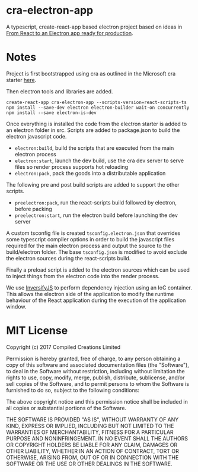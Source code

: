 # cra-electron-app
A typescript, create-react-app based electron project based on ideas in [From React to an Electron app ready for production](https://medium.com/@kitze/%EF%B8%8F-from-react-to-an-electron-app-ready-for-production-a0468ecb1da3).

# Notes
Project is first bootstrapped using cra as outlined in the Microsoft cra starter [here](https://github.com/Microsoft/TypeScript-React-Starter).

Then electron tools and libraries are added.
```
create-react-app cra-electron-app --scripts-version=react-scripts-ts
npm install --save-dev electron electron-builder wait-on concurrently
npm install --save electron-is-dev
```

Once everything is installed the code from the electron starter is added to an electron folder in
src. Scripts are added to package.json to build the electron javascript code.

- `electron:build`, build the scripts that are executed from the main electron process
- `electron:start`, launch the dev build, use the cra dev server to serve files so render process supports hot reloading
- `electron:pack`, pack the goods into a distributable application

The following pre and post build scripts are added to support the other scripts.

- `preelectron:pack`, run the react-scripts build followed by electron, before packing
- `preelectron:start`, run the electron build before launching the dev server

A custom tsconfig file is created `tsconfig.electron.json` that overrides some typescript compiler 
options in order to build the javascript files required for the main electron process and output the
source to the build/electron folder. The base `tsconfig.json` is modified to avoid exclude the
electron sources during the react-scripts build.

Finally a preload script is added to the electron sources which can be used to inject things from 
the electron code into the render process.

We use [InversifyJS](http://inversify.io/) to perform dependency injection using an IoC container.
This allows the electron side of the application to modify the runtime behaviour of the React 
application during the execution of the application window.

# MIT License
Copyright (c) 2017 Compiled Creations Limited

Permission is hereby granted, free of charge, to any person obtaining a copy
of this software and associated documentation files (the "Software"), to deal
in the Software without restriction, including without limitation the rights
to use, copy, modify, merge, publish, distribute, sublicense, and/or sell
copies of the Software, and to permit persons to whom the Software is
furnished to do so, subject to the following conditions:

The above copyright notice and this permission notice shall be included in all
copies or substantial portions of the Software.

THE SOFTWARE IS PROVIDED "AS IS", WITHOUT WARRANTY OF ANY KIND, EXPRESS OR
IMPLIED, INCLUDING BUT NOT LIMITED TO THE WARRANTIES OF MERCHANTABILITY,
FITNESS FOR A PARTICULAR PURPOSE AND NONINFRINGEMENT. IN NO EVENT SHALL THE
AUTHORS OR COPYRIGHT HOLDERS BE LIABLE FOR ANY CLAIM, DAMAGES OR OTHER
LIABILITY, WHETHER IN AN ACTION OF CONTRACT, TORT OR OTHERWISE, ARISING FROM,
OUT OF OR IN CONNECTION WITH THE SOFTWARE OR THE USE OR OTHER DEALINGS IN THE
SOFTWARE.
